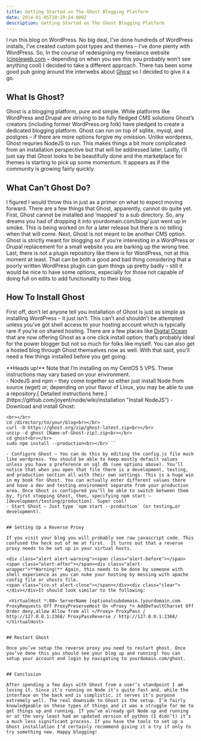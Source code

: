 ```yaml
---
title: Getting Started on The Ghost Blogging Platform
date: 2014-01-05T10:29:24.000Z
description: Getting Started on The Ghost Blogging Platform
---
```


I run this blog on WordPress. No big deal, I’ve done hundreds of WordPress installs, I’ve created custom post types and themes – I’ve done plenty with WordPress. So, In the course of redesigning my freelance website ([cinpleweb.com](http://cinpleweb.com "Cinple Web Solutions") – depending on when you see this you probably won’t see anything cool) I decided to take a different approach. There has been some good pub going around the interwebs about [Ghost](http://ghost.org "Ghost Blogging Platform") so I decided to give it a go.


## What Is Ghost?

Ghost is a blogging platform, pure and simple. While platforms like WordPress and Drupal are striving to be fully fledged CMS solutions Ghost’s creators (including former WordPress.org folk) have pledged to create a dedicated blogging platform. Ghost can run on top of sqllite, mysql, and postgres – if there are more options forgive my omission. Unlike wordpress, Ghost requries NodeJS to run. This makes things a bit more complicated from an installation perspective but that will be addressed later. Lastly, I’ll just say that Ghost looks to be beautifully done and the marketplace for themes is starting to pick up some momentum. It appears as if the community is growing fairly quickly.


## What Can’t Ghost Do?

I figured I would throw this in just as a primer on what to expect moving forward. There are a few things that Ghost, apparently, cannot do quite yet. First, Ghost cannot be installed and ‘mapped’ to a sub directory. So, any dreams you had of dropping it into yourdomain.com/blog/ just went up in smoke. This is being worked on for a later release but there is no telling when that will come. Next, Ghost is not meant to be another CMS option. Ghost is strictly meant for blogging so if you’re interesting in a WordPress or Drupal replacement for a small website you are barking up the wrong tree. Last, there is not a plugin repository like there is for WordPress, not at this moment at least. That can be both a good and bad thing considering that a poorly written WordPress plugin can gum things up pretty badly – still it would be nice to have some options, especially for those not capable of doing full on edits to add functionality to their blog.


## How To Install Ghost

First off, don’t let anyone tell you installation of Ghost is just as simple as installing WordPress – it just isn’t. This can’t and shouldn’t be attempted unless you’ve got shell access to your hosting account which is typically rare if you’re on shared hosting. There are a few places like [Digital Ocean](http://digitalocean.com "Digital Ocean") that are now offering Ghost as a one click install option; that’s probably ideal for the power blogger but not so much for folks like myself. You can also get a hosted blog through Ghost themselves now as well. With that said, you’ll need a few things installed before you get going:

<div class="alert alert-info"><span class="alert-before"></span><span class="alert-after"></span><div class="alert-wrapper">**Heads up!** Note that I’m installing on my CentOS 5 VPS. These instructions may vary based on your environment.  
<span class="ico-st alert-close"></span></div><div class="clear"></div></div>- <span class="tooltip" title="It's important to know Node requires python 2.6 or higher. In your shell type python -V to see your version.">NodeJS and npm</span> – they come together so either just install Node from source (wget) or, depending on your flavor of Linux, you may be able to use a repository.[ Detailed instructions here.](https://github.com/joyent/node/wiki/installation "Install NodeJS")
- Download and install Ghost:

```
<br></br>
cd /directory/to/your/blog<br></br>
curl -O https://ghost.org/zip/ghost-latest.zip<br></br>
unzip -d ghost [Name-of-Ghost-zip].zip<br></br>
cd ghost<br></br>
sudo npm install --production<br></br>```

- Configure Ghost – You can do this by editing the config.js file much like wordpress. You should be able to keep mostly default values unless you have a preference on sql db (see options above). You’ll notice that when you open that file there is a development, testing, and production section all with their own settings. This is a huge win in my book for Ghost. You can actually enter different values there and have a dev and testing environment separate from your production area. Once Ghost is configured you’ll be able to switch between them by, first stopping Ghost, then, specifying npm start –[development/testing/production]. Super cool!
- Start Ghost – Just type `npm start --production` (or testing…or development).


## Setting Up a Reverse Proxy

If you visit your blog you will probably see raw javascript code. This confused the heck out of me at first.  It turns out that a reverse proxy needs to be set up in your virtual hosts.

<div class="alert alert-warning"><span class="alert-before"></span><span class="alert-after"></span><div class="alert-wrapper">**Warning!** Again, this needs to be done by someone with shell experience as you can nuke your hosting by messing with apache config file or vhosts file.  
<span class="ico-st alert-close"></span></div><div class="clear"></div></div>It should look similar to the following:

 <VirtualHost *:80> ServerName [optionalsubdomain.]yourdomain.com ProxyRequests Off ProxyPreserveHost On <Proxy *> AddDefaultCharset Off Order deny,allow Allow from all </Proxy> ProxyPass / http://127.0.0.1:2368/ ProxyPassReverse / http://127.0.0.1:2368/ </VirtualHost>


## Restart Ghost

Once you’ve setup the reverse proxy you need to restart ghost. Once you’ve done this you should see your blog up and running! You can setup your account and login by navigating to yourdomain.com/ghost.


## Conclusion

After spending a few days with Ghost from a user’s standpoint I am loving it. Since it’s running on Node it’s quite fast and, while the interface on the back end is simplistic, it serves it’s purpose extremely well. The real downside to Ghost is the setup. I’m fairly knowledgeable on these types of things and it was a struggle for me to get things up and running. If you’ve already got Node up and running or at the very least had an updated version of python (I didn’t) it’s a much less significant process. If you have the tools to set up a Ghost installation I’d certainly recommend giving it a try if only to try something new. Happy blogging!


